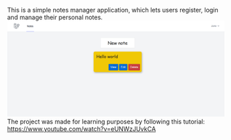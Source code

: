 This is a simple notes manager application, which lets users register, login and manage their personal notes.
![image alt](https://github.com/JunoPaakkanen/laravel-practice/blob/main/NotesApp/NotesApp.png?raw=true)
The project was made for learning purposes by following this tutorial: https://www.youtube.com/watch?v=eUNWzJUvkCA
